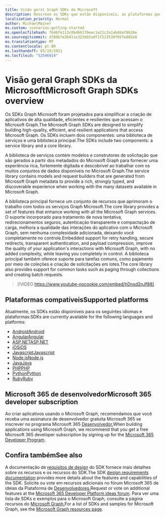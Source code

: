 ```yaml
---
title: Visão geral Graph SDKs da Microsoft
description: Descreve os SDKs que estão disponíveis, as plataformas que eles suportam e o valor que eles fornecem aos desenvolvedores.
localization_priority: Normal
author: MichaelMainer
ms.custom: scenarios:getting-started
ms.openlocfilehash: 764bfe113c0bd66170eec1e21c2a1abddaf8b28e
ms.sourcegitcommit: d700b7e3b411e3226b5adf1f213539f05fe802e8
ms.translationtype: MT
ms.contentlocale: pt-BR
ms.lasthandoff: 05/19/2021
ms.locfileid: "52546914"
---
```

# <a name="microsoft-graph-sdks-overview"></a><span data-ttu-id="2c34a-103">Visão geral Graph SDKs da Microsoft</span><span class="sxs-lookup"><span data-stu-id="2c34a-103">Microsoft Graph SDKs overview</span></span>

<span data-ttu-id="2c34a-104">Os SDKs Graph Microsoft foram projetados para simplificar a criação de aplicativos de alta qualidade, eficientes e resilientes que acessam o Microsoft Graph.</span><span class="sxs-lookup"><span data-stu-id="2c34a-104">The Microsoft Graph SDKs are designed to simplify building high-quality, efficient, and resilient applications that access Microsoft Graph.</span></span> <span data-ttu-id="2c34a-105">Os SDKs incluem dois componentes: uma biblioteca de serviços e uma biblioteca principal.</span><span class="sxs-lookup"><span data-stu-id="2c34a-105">The SDKs include two components: a service library and a core library.</span></span>

<span data-ttu-id="2c34a-106">A biblioteca de serviços contém modelos e construtores de solicitação que são gerados a partir dos metadados do Microsoft Graph para fornecer uma experiência rica, fortemente digitada e descobrivel ao trabalhar com os muitos conjuntos de dados disponíveis no Microsoft Graph.</span><span class="sxs-lookup"><span data-stu-id="2c34a-106">The service library contains models and request builders that are generated from Microsoft Graph metadata to provide a rich, strongly typed, and discoverable experience when working with the many datasets available in Microsoft Graph.</span></span>

<span data-ttu-id="2c34a-107">A biblioteca principal fornece um conjunto de recursos que aprimoram o trabalho com todos os serviços Graph Microsoft.</span><span class="sxs-lookup"><span data-stu-id="2c34a-107">The core library provides a set of features that enhance working with all the Microsoft Graph services.</span></span> <span data-ttu-id="2c34a-108">O suporte incorporado para tratamento de nova tentativa, redirecionamentos seguros, autenticação transparente e compactação de carga, melhora a qualidade das interações do aplicativo com o Microsoft Graph, sem nenhuma complexidade adicionada, deixando você completamente no controle.</span><span class="sxs-lookup"><span data-stu-id="2c34a-108">Embedded support for retry handling, secure redirects, transparent authentication, and payload compression, improve the quality of your application's interactions with Microsoft Graph, with no added complexity, while leaving you completely in control.</span></span> <span data-ttu-id="2c34a-109">A biblioteca principal também oferece suporte para tarefas comuns, como pajamento por meio de coleções e criação de solicitações em lotes.</span><span class="sxs-lookup"><span data-stu-id="2c34a-109">The core library also provides support for common tasks such as paging through collections and creating batch requests.</span></span>

> [!VIDEO https://www.youtube-nocookie.com/embed/hDnsd2nJf88]


## <a name="supported-platforms"></a><span data-ttu-id="2c34a-110">Plataformas compatíveis</span><span class="sxs-lookup"><span data-stu-id="2c34a-110">Supported platforms</span></span>

<span data-ttu-id="2c34a-111">Atualmente, os SDKs estão disponíveis para os seguintes idiomas e plataformas:</span><span class="sxs-lookup"><span data-stu-id="2c34a-111">SDKs are currently available for the following languages and platforms:</span></span>

- [<span data-ttu-id="2c34a-112">Android</span><span class="sxs-lookup"><span data-stu-id="2c34a-112">Android</span></span>](https://developer.microsoft.com/en-us/graph/get-started/android)
- [<span data-ttu-id="2c34a-113">Angular</span><span class="sxs-lookup"><span data-stu-id="2c34a-113">Angular</span></span>](https://developer.microsoft.com/en-us/graph/get-started/angular)
- [<span data-ttu-id="2c34a-114">ASP.NET</span><span class="sxs-lookup"><span data-stu-id="2c34a-114">ASP.NET</span></span>](https://developer.microsoft.com/en-us/graph/get-started/asp.net)
- [<span data-ttu-id="2c34a-115">iOS</span><span class="sxs-lookup"><span data-stu-id="2c34a-115">iOS</span></span>](https://developer.microsoft.com/en-us/graph/get-started/ios)
- [<span data-ttu-id="2c34a-116">Javascript</span><span class="sxs-lookup"><span data-stu-id="2c34a-116">Javascript</span></span>](https://developer.microsoft.com/en-us/graph/get-started/javascript)
- [<span data-ttu-id="2c34a-117">Node.js</span><span class="sxs-lookup"><span data-stu-id="2c34a-117">Node.js</span></span>](https://developer.microsoft.com/en-us/graph/get-started/node.js)
- [<span data-ttu-id="2c34a-118">Java</span><span class="sxs-lookup"><span data-stu-id="2c34a-118">Java</span></span>](https://developer.microsoft.com/en-us/graph/get-started/java)
- [<span data-ttu-id="2c34a-119">PHP</span><span class="sxs-lookup"><span data-stu-id="2c34a-119">PHP</span></span>](https://developer.microsoft.com/en-us/graph/get-started/php)
- [<span data-ttu-id="2c34a-120">Python</span><span class="sxs-lookup"><span data-stu-id="2c34a-120">Python</span></span>](https://developer.microsoft.com/en-us/graph/get-started/python)
- [<span data-ttu-id="2c34a-121">Ruby</span><span class="sxs-lookup"><span data-stu-id="2c34a-121">Ruby</span></span>](https://developer.microsoft.com/en-us/graph/get-started/ruby)

## <a name="microsoft-365-developer-subscription"></a><span data-ttu-id="2c34a-122">Microsoft 365 de desenvolvedor</span><span class="sxs-lookup"><span data-stu-id="2c34a-122">Microsoft 365 developer subscription</span></span>

<span data-ttu-id="2c34a-123">Ao criar aplicativos usando o Microsoft Graph, recomendamos que você receba uma assinatura de desenvolvedor gratuita Microsoft 365 se inscrever no programa Microsoft 365 [Desenvolvedor.](https://developer.microsoft.com/microsoft-365/dev-program)</span><span class="sxs-lookup"><span data-stu-id="2c34a-123">When building applications using Microsoft Graph, we recommend that you get a free Microsoft 365 developer subscription by signing up for the [Microsoft 365 Developer Program](https://developer.microsoft.com/microsoft-365/dev-program).</span></span>

## <a name="see-also"></a><span data-ttu-id="2c34a-124">Confira também</span><span class="sxs-lookup"><span data-stu-id="2c34a-124">See also</span></span>

<span data-ttu-id="2c34a-125">A documentação de [requisitos de design](https://github.com/microsoftgraph/msgraph-sdk-design) do SDK fornece mais detalhes sobre os recursos e os recursos do SDK.</span><span class="sxs-lookup"><span data-stu-id="2c34a-125">The SDK [design requirements documentation](https://github.com/microsoftgraph/msgraph-sdk-design) provides more details about the features and capabilities of the SDK.</span></span> <span data-ttu-id="2c34a-126">Solicite ou vote em recursos adicionais no fórum Microsoft 365 de ideias da Plataforma de [Desenvolvedores.](https://techcommunity.microsoft.com/t5/microsoft-365-developer-platform/idb-p/Microsoft365DeveloperPlatform/label-name/Microsoft%20Graph)</span><span class="sxs-lookup"><span data-stu-id="2c34a-126">Request or vote on additional features at the [Microsoft 365 Developer Platform ideas forum](https://techcommunity.microsoft.com/t5/microsoft-365-developer-platform/idb-p/Microsoft365DeveloperPlatform/label-name/Microsoft%20Graph).</span></span> <span data-ttu-id="2c34a-127">Para ver uma lista de SDKs e exemplos para o Microsoft Graph, consulte a página recursos do [Microsoft Graph.](https://developer.microsoft.com/en-us/graph/gallery/?filterBy=Samples,SDKs)</span><span class="sxs-lookup"><span data-stu-id="2c34a-127">For a list of SDKs and samples for Microsoft Graph, see the [Microsoft Graph resources page](https://developer.microsoft.com/en-us/graph/gallery/?filterBy=Samples,SDKs).</span></span>
